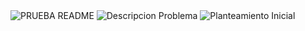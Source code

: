 <img src="https://image.ibb.co/mc2S5U/PRUEBA_README.jpg" alt="PRUEBA README" border="0" />
<img src="https://image.ibb.co/iBnqs9/Descripcion_Problema.jpg" alt="Descripcion Problema" border="0" />
<img src="https://thumb.ibb.co/huDsqU/Planteamiento_Inicial.jpg" alt="Planteamiento Inicial" border="0" />
